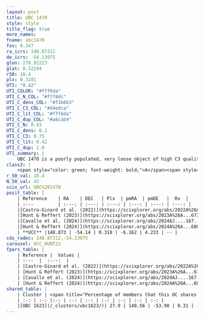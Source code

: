 ```yaml
---
layout: post
title: UBC 1470
style: style
title_flag: true
more_names: 
fname: ubc1470
fov: 0.347
ra_icrs: 148.87312
de_icrs: -54.13975
glon: 278.92223
glat: 0.32194
r50: 10.4
plx: 0.3181
UTI: "0.42"
UTI_COLOR: "#fff6da"
UTI_C_N_COL: "#fff8dc"
UTI_C_dens_COL: "#f1b6b3"
UTI_C_C3_COL: "#d4edca"
UTI_C_lit_COL: "#fff6da"
UTI_C_dup_COL: "#a6cab9"
UTI_C_N: 0.43
UTI_C_dens: 0.1
UTI_C_C3: 0.75
UTI_C_lit: 0.42
UTI_C_dup: 1.0
UTI_summary: |
    UBC 1470 is a poorly populated, very loose object of high C3 quality. It was recently reported in the literature.<br><br>This object shares a moderate percentage of members with at least one entry reported in the same catalogue.
class3: |
    <span style="color: green; font-weight: bold;">A</span><span style="color: #FFC300; font-weight: bold;">B</span>
r_50_val: 10.4
N_50_val: 43
scix_url: UBC%201470
posit_table: |
    | Reference    | RA    | DEC   | Plx  | pmRA  | pmDE   |  Rv  |
    | :---         | :---: | :---: | :---: | :---: | :---: | :---: |
    |[Castro-Ginard et al. (2022)](https://scixplorer.org/abs/2022A%26A...661A.118C) | 148.87 | -54.14 | 0.32 | -6.2 | 4.25 | -- |
    |[Hunt & Reffert (2023)](https://scixplorer.org/abs/2023A%26A...673A.114H) | 148.903 | -54.134 | 0.315 | -6.136 | 4.218 | -- |
    |[Cavallo et al. (2024)](https://scixplorer.org/abs/2024AJ....167...12C) | 148.769 | -54.14 | 0.316 | -- | -- | -- |
    |[Hunt & Reffert (2024)](https://scixplorer.org/abs/2024A%26A...686A..42H) | 148.903 | -54.134 | 0.315 | -6.136 | 4.218 | -- |
    | **UCC** |148.873 | -54.14 | 0.318 | -6.162 | 4.233 | -- | 
cds_radec: 148.87312,-54.13975
carousel: UCC_HUNT23
fpars_table: |
    | Reference |  Values |
    | :---  |  :---:  |
    | [Castro-Ginard et al. (2022)](https://scixplorer.org/abs/2022A%26A...661A.118C) | `AV=1.433, Dist=3178, logAge=7.826` |
    | [Hunt & Reffert (2023)](https://scixplorer.org/abs/2023A%26A...673A.114H) | `AV50=1.914, diffAV50=2.132, MOD50=12.255, logAge50=7.569` |
    | [Cavallo et al. (2024)](https://scixplorer.org/abs/2024AJ....167...12C) | `AV50=1.96, dMod50=12.41, logAge50=7.66, [Fe/H]50=0.26` |
    | [Hunt & Reffert (2024)](https://scixplorer.org/abs/2024A%26A...686A..42H) | `MassJ=217.890` |
shared_table: |
    | Cluster | <span title="Percentage of members that this OC shares with the ones listed">%</span>   | RA   | DEC   | Plx   | pmRA  | pmDE  | Rv | UTI |
    | :-: | :-: |:-: | :-: | :-: | :-: | :-: | :-: | :-: |
    |[UBC 1623](/_clusters/ubc1623/)| 27.9 | 148.56 | -53.98 | 0.31 | -6.11 | 4.22 | -- |0.12 |
---
```

